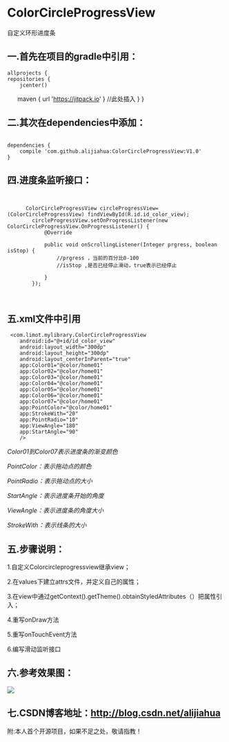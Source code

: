 # ColorCircleProgressView
  自定义环形进度条
  
  

## 一.首先在项目的gradle中引用：

    allprojects {
    repositories {
        jcenter()
        maven { url 'https://jitpack.io' } //此处插入 
        }
    }



## 二.其次在dependencies中添加：
<pre><code>
dependencies {
    compile 'com.github.alijiahua:ColorCircleProgressView:V1.0'
}
</code></pre>


## 四.进度条监听接口：
<pre><code>

      ColorCircleProgressView circleProgressView= (ColorCircleProgressView) findViewById(R.id.id_color_view);
        circleProgressView.setOnProgressListener(new ColorCircleProgressView.OnProgressListener() {
            @Override
            
            public void onScrollingListener(Integer prgress, boolean isStop) {
                //prgress ，当前的百分比0-100
                //isStop ,是否已经停止滑动，true表示已经停止

            }
        });


</code></pre>

## 五.xml文件中引用

     <com.limot.mylibrary.ColorCircleProgressView
        android:id="@+id/id_color_view"
        android:layout_width="300dp"
        android:layout_height="300dp"
        android:layout_centerInParent="true"
        app:Color01="@color/home01"
        app:Color02="@color/home01"
        app:Color03="@color/home01"
        app:Color04="@color/home01"
        app:Color05="@color/home01"
        app:Color06="@color/home01"
        app:Color07="@color/home01"
        app:PointColor="@color/home01"
        app:StrokeWith="20"
        app:PointRadio="10"
        app:ViewAngle="180"
        app:StartAngle="90"
        />



*Color01到Color07表示进度条的渐变颜色*

*PointColor：表示拖动点的颜色*

*PointRadio：表示拖动点的大小*

*StartAngle：表示进度条开始的角度*

*ViewAngle：表示进度条的角度大小*

*StrokeWith：表示线条的大小*

## 五.步骤说明：

1.自定义Colorcircleprogressview继承view； 

2.在values下建立attrs文件，并定义自己的属性； 

3.在view中通过getContext().getTheme().obtainStyledAttributes（）把属性引入； 

4.重写onDraw方法 

5.重写onTouchEvent方法 

6.编写滑动监听接口

## 六.参考效果图：
![](https://github.com/alijiahua/Image/blob/master/circleCorlorBg.png)


## 七.CSDN博客地址：http://blog.csdn.net/alijiahua 

附:本人首个开源项目，如果不足之处，敬请指教！
